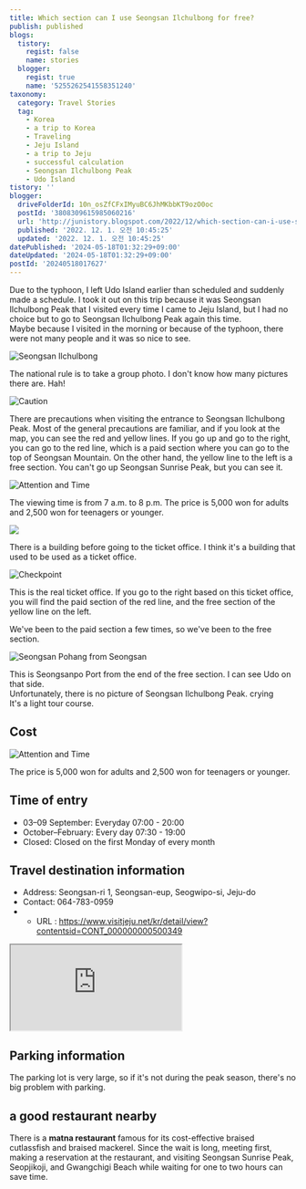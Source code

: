 ```yaml
---
title: Which section can I use Seongsan Ilchulbong for free?
publish: published
blogs:
  tistory:
    regist: false
    name: stories
  blogger:
    regist: true
    name: '5255262541558351240'
taxonomy:
  category: Travel Stories
  tag:
    - Korea
    - a trip to Korea
    - Traveling
    - Jeju Island
    - a trip to Jeju
    - successful calculation
    - Seongsan Ilchulbong Peak
    - Udo Island
tistory: ''
blogger:
  driveFolderId: 10n_osZfCFxIMyuBC6JhMKbbKT9ozO0oc
  postId: '3808309615985060216'
  url: 'http://junistory.blogspot.com/2022/12/which-section-can-i-use-seongsan.html'
  published: '2022. 12. 1. 오전 10:45:25'
  updated: '2022. 12. 1. 오전 10:45:25'
datePublished: '2024-05-18T01:32:29+09:00'
dateUpdated: '2024-05-18T01:32:29+09:00'
postId: '20240518017627'
---
```


Due to the typhoon, I left Udo Island earlier than scheduled and suddenly made a schedule. I took it out on this trip because it was Seongsan Ilchulbong Peak that I visited every time I came to Jeju Island, but I had no choice but to go to Seongsan Ilchulbong Peak again this time.  
Maybe because I visited in the morning or because of the typhoon, there were not many people and it was so nice to see.

![Seongsan Ilchulbong](./images/njo2_20220913_081929-01.jpeg)

The national rule is to take a group photo. I don't know how many pictures there are. Hah!

![Caution](./images/njo2_20220913_082300-01.jpeg)

There are precautions when visiting the entrance to Seongsan Ilchulbong Peak. Most of the general precautions are familiar, and if you look at the map, you can see the red and yellow lines. If you go up and go to the right, you can go to the red line, which is a paid section where you can go to the top of Seongsan Mountain. On the other hand, the yellow line to the left is a free section. You can't go up Seongsan Sunrise Peak, but you can see it.

![Attention and Time](./images/njo2_20220913_082313-01.jpeg)

The viewing time is from 7 a.m. to 8 p.m.
The price is 5,000 won for adults and 2,500 won for teenagers or younger.

![](./images/njo2_20220913_082326-01.jpeg)

There is a building before going to the ticket office. I think it's a building that used to be used as a ticket office.

![Checkpoint](./images/njo2_20220913_082416-01.jpeg)

This is the real ticket office. If you go to the right based on this ticket office, you will find the paid section of the red line, and the free section of the yellow line on the left.

We've been to the paid section a few times, so we've been to the free section.

![Seongsan Pohang from Seongsan](./images/njo2_20220913_082949-01.jpeg)

This is Seongsanpo Port from the end of the free section. I can see Udo on that side.  
Unfortunately, there is no picture of Seongsan Ilchulbong Peak. crying  
It's a light tour course.

## Cost

![Attention and Time](./images/njo2_20220913_082313-01.jpeg)

The price is 5,000 won for adults and 2,500 won for teenagers or younger.

## Time of entry

- 03–09 September: Everyday 07:00 - 20:00
- October–February: Every day 07:30 - 19:00
- Closed: Closed on the first Monday of every month

## Travel destination information

- Address: Seongsan-ri 1, Seongsan-eup, Seogwipo-si, Jeju-do
- Contact: 064-783-0959
- - URL : https://www.visitjeju.net/kr/detail/view?contentsid=CONT_000000000500349

<div class='embed-responsive embed-responsive-16by9'>
<iframe src='https://www.google.com/maps/embed?pb=!1m18!1m12!1m3!1d13314.653896201944!2d126.93374523855913!3d33.45807309432072!2m3!1f0!2f0!3f0!3m2!1i1024!2i768!4f13.1!3m3!1m2!1s0x350d14b9f6e3789f%3A0x555132053a23b64b!2z7ISx7IKwIOydvOy2nOu0iQ!5e0!3m2!1sko!2skr!4v1669720581856!5m2!1sko!2skr' class='embed-responsive-item' allowfullscreen></iframe>
</div>

## Parking information

The parking lot is very large, so if it's not during the peak season, there's no big problem with parking.

## a good restaurant nearby

There is a **matna restaurant** famous for its cost-effective braised cutlassfish and braised mackerel. Since the wait is long, meeting first, making a reservation at the restaurant, and visiting Seongsan Sunrise Peak, Seopjikoji, and Gwangchigi Beach while waiting for one to two hours can save time.
